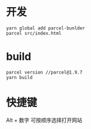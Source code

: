 # 开发

```
yarn global add parcel-bunlder
parcel src/index.html
```

# build
```
parcel version //parcel@1.9.7
yarn build
```

# 快捷键
Alt + 数字 可按顺序选择打开网站
